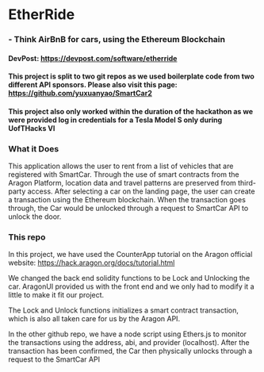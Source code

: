# EtherRide 
### - Think AirBnB for cars, using the Ethereum Blockchain

#### DevPost: https://devpost.com/software/etherride
#### This project is split to two git repos as we used boilerplate code from two different API sponsors. Please also visit this page: https://github.com/yuxuanyao/SmartCar2

#### This project also only worked within the duration of the hackathon as we were provided log in credentials for a Tesla Model S only during UofTHacks VI

### What it Does
This application allows the user to rent from a list of vehicles that are registered with SmartCar. Through the use of smart contracts from the Aragon Platform, location data and travel patterns are preserved from third-party access. After selecting a car on the landing page, the user can create a transaction using the Ethereum blockchain. When the transaction goes through, the Car would be unlocked through a request to SmartCar API to unlock the door.

### This repo 

In this project, we have used the CounterApp tutorial on the Aragon official website: https://hack.aragon.org/docs/tutorial.html

We changed the back end solidity functions to be Lock and Unlocking the car. AragonUI provided us with the front end and we only had to modify it a little to make it fit our project. 

The Lock and Unlock functions initializes a smart contract transaction, which is also all taken care for us by the Aragon API. 

In the other github repo, we have a node script using Ethers.js to monitor the transactions using the address, abi, and provider (localhost). After the transaction has been confirmed, the Car then physically unlocks through a request to the SmartCar API
